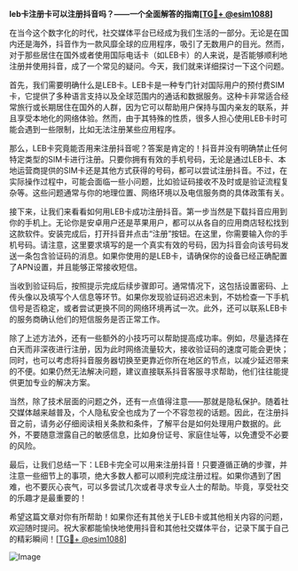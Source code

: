 **leb卡注册卡可以注册抖音吗？——一个全面解答的指南[[TG💪+ @esim1088](https://t.me/s/esim1088)]**

在当今这个数字化的时代，社交媒体平台已经成为我们生活的一部分。无论是在国内还是海外，抖音作为一款风靡全球的应用程序，吸引了无数用户的目光。然而，对于那些居住在国外或者使用国际电话卡（如LEB卡）的人来说，是否能够顺利地注册并使用抖音，成了一个常见的疑问。今天，我们就来详细探讨一下这个问题。

首先，我们需要明确什么是LEB卡。LEB卡是一种专门针对国际用户的预付费SIM卡，它提供了多种语言支持以及全球范围内的通话和数据服务。这种卡非常适合经常旅行或长期居住在国外的人群，因为它可以帮助用户保持与国内亲友的联系，并且享受本地化的网络体验。然而，由于其特殊的性质，很多人担心使用LEB卡时可能会遇到一些限制，比如无法注册某些应用程序。

那么，LEB卡究竟能否用来注册抖音呢？答案是肯定的！抖音并没有明确禁止任何特定类型的SIM卡进行注册。只要你拥有有效的手机号码，无论是通过LEB卡、本地运营商提供的SIM卡还是其他方式获得的号码，都可以尝试注册抖音。不过，在实际操作过程中，可能会面临一些小问题，比如验证码接收不及时或是验证流程复杂等。这些问题通常与你的地理位置、网络环境以及电信服务商的具体政策有关。

接下来，让我们来看看如何用LEB卡成功注册抖音。第一步当然是下载抖音应用到你的手机上。无论你是安卓用户还是苹果用户，都可以从各自的应用商店轻松找到这款软件。安装完成后，打开抖音并点击“注册”按钮。在这里，你需要输入你的手机号码。请注意，这里要求填写的是一个真实有效的号码，因为抖音会向该号码发送一条包含验证码的消息。如果你使用的是LEB卡，请确保你的设备已经正确配置了APN设置，并且能够正常接收短信。

当收到验证码后，按照提示完成后续步骤即可。通常情况下，这包括设置密码、上传头像以及填写个人信息等环节。如果你发现验证码迟迟未到，不妨检查一下手机信号是否稳定，或者尝试更换不同的网络环境再试一次。此外，还可以联系LEB卡的服务商确认他们的短信服务是否正常工作。

除了上述方法外，还有一些额外的小技巧可以帮助提高成功率。例如，尽量选择在白天而非深夜进行注册，因为此时网络流量较大，接收验证码的速度可能会更快；同时，也可以考虑将抖音服务器切换至更靠近你所在地区的节点，以减少延迟带来的不便。如果仍然无法解决问题，建议直接联系抖音客服寻求帮助，他们往往能提供更加专业的解决方案。

当然，除了技术层面的问题之外，还有一点值得注意——那就是隐私保护。随着社交媒体越来越普及，个人隐私安全也成为了一个不容忽视的话题。因此，在注册抖音之前，请务必仔细阅读相关条款和条件，了解平台是如何处理用户数据的。此外，不要随意泄露自己的敏感信息，比如身份证号、家庭住址等，以免遭受不必要的风险。

最后，让我们总结一下：LEB卡完全可以用来注册抖音！只要遵循正确的步骤，并注意一些细节上的事项，绝大多数人都可以顺利完成注册过程。如果你遇到了困难，也不要灰心丧气，可以多尝试几次或者寻求专业人士的帮助。毕竟，享受社交的乐趣才是最重要的！

希望这篇文章对你有所帮助！如果你还有其他关于LEB卡或其他相关内容的问题，欢迎随时提问。祝大家都能愉快地使用抖音和其他社交媒体平台，记录下属于自己的精彩瞬间！[[TG💪+ @esim1088](https://t.me/s/esim1088)] 

![Image](https://i.postimg.cc/4NQfJmqS/Snipaste-2025-05-13-00-14-12.png)
